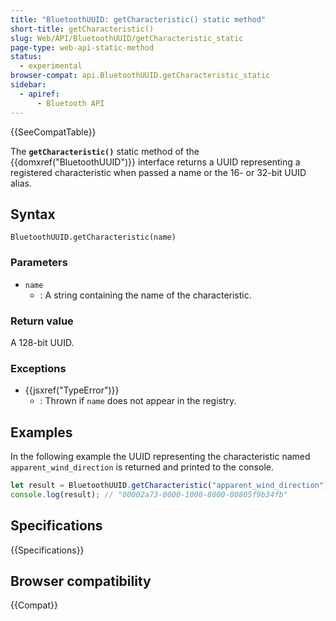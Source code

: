 ```yaml
---
title: "BluetoothUUID: getCharacteristic() static method"
short-title: getCharacteristic()
slug: Web/API/BluetoothUUID/getCharacteristic_static
page-type: web-api-static-method
status:
  - experimental
browser-compat: api.BluetoothUUID.getCharacteristic_static
sidebar:
  - apiref:
      - Bluetooth API
---
```


{{SeeCompatTable}}

The **`getCharacteristic()`** static method of the {{domxref("BluetoothUUID")}} interface returns a UUID representing a registered characteristic when passed a name or the 16- or 32-bit UUID alias.

## Syntax

```js-nolint
BluetoothUUID.getCharacteristic(name)
```

### Parameters

- `name`
  - : A string containing the name of the characteristic.

### Return value

A 128-bit UUID.

### Exceptions

- {{jsxref("TypeError")}}
  - : Thrown if `name` does not appear in the registry.

## Examples

In the following example the UUID representing the characteristic named `apparent_wind_direction` is returned and printed to the console.

```js
let result = BluetoothUUID.getCharacteristic("apparent_wind_direction");
console.log(result); // "00002a73-0000-1000-8000-00805f9b34fb"
```

## Specifications

{{Specifications}}

## Browser compatibility

{{Compat}}
